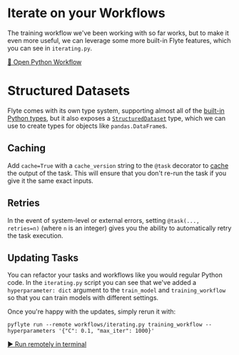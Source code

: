 # Iterate on your Workflows

The training workflow we've been working with so far works, but to
make it even more useful, we can leverage some more built-in Flyte
features, which you can see in `iterating.py`.

[📂 Open Python Workflow](command:flyte-demo.iterating)

# Structured Datasets

Flyte comes with its own type system, supporting almost all of the
[built-in Python types](https://docs.flyte.org/projects/cookbook/en/latest/auto/core/type_system/flyte_python_types.html#sphx-glr-auto-core-type-system-flyte-python-types-py),
but it also exposes a [`StructuredDataset`](https://docs.flyte.org/projects/cookbook/en/latest/auto/core/type_system/structured_dataset.html) type,
which we can use to create types for objects like `pandas.DataFrame`s.

## Caching

Add `cache=True` with a `cache_version` string to the `@task` decorator to [cache](https://docs.flyte.org/projects/cookbook/en/latest/auto/core/flyte_basics/task_cache.html#sphx-glr-auto-core-flyte-basics-task-cache-py) the output of the task. This
will ensure that you don't re-run the task if you give it the same exact inputs.

## Retries

In the event of system-level or external errors, setting `@task(..., retries=n)` (where
`n` is an integer) gives you the ability to automatically retry the task execution.

## Updating Tasks

You can refactor your tasks and workflows like you would regular Python code. In
the `iterating.py` script you can see that we've added a `hyperparameter: dict`
argument to the `train_model` and `training_workflow` so that you can train models
with different settings.

Once you're happy with the updates, simply rerun it with:

```
pyflyte run --remote workflows/iterating.py training_workflow --hyperparameters '{"C": 0.1, "max_iter": 1000}'
```
[▶️ Run remotely in terminal](command:flyte-demo.openTerminalAndExecute?%7B%22command%22%3A%22pyflyte%20run%20--remote%20workflows%2Fiterating.py%20training_workflow%20--hyperparameters%20%27%7B%5C%22C%5C%22%3A%200.1%2C%20%5C%22max_iter%5C%22%3A%201000%7D%27%22%7D)
